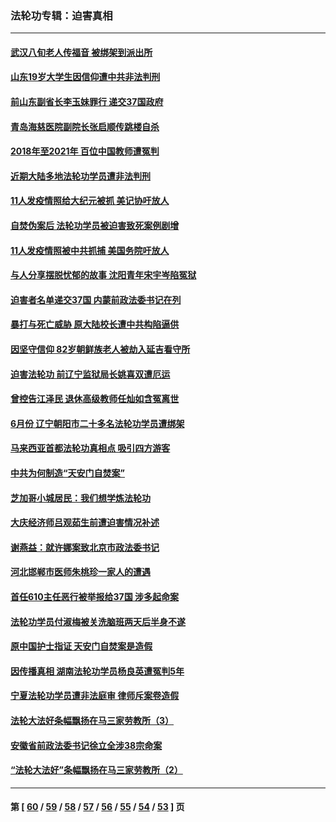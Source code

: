 ### 法轮功专辑：迫害真相
---
#### [武汉八旬老人传福音 被绑架到派出所](../../pages/nf4379/n13195849.md?08310430) 
#### [山东19岁大学生因信仰遭中共非法判刑](../../pages/nf4379/n13197510.md?08310430) 
#### [前山东副省长李玉妹罪行 递交37国政府](../../pages/nf4379/n13195924.md?08310430) 
#### [青岛海慈医院副院长张启顺传跳楼自杀](../../pages/nf4379/n13192714.md?08310430) 
#### [2018年至2021年 百位中国教师遭冤判](../../pages/nf4379/n13195663.md?08310430) 
#### [近期大陆多地法轮功学员遭非法判刑](../../pages/nf4379/n13194874.md?08310430) 
#### [11人发疫情照给大纪元被抓 美记协吁放人](../../pages/nf4379/n13185190.md?08310430) 
#### [自焚伪案后 法轮功学员被迫害致死案例剧增](../../pages/nf4379/n13190600.md?08310430) 
#### [11人发疫情照被中共抓捕 美国务院吁放人](../../pages/nf4379/n13192853.md?08310430) 
#### [与人分享摆脱忧郁的故事 沈阳青年宋宇岑陷冤狱](../../pages/nf4379/n13189905.md?08310430) 
#### [迫害者名单递交37国 内蒙前政法委书记在列](../../pages/nf4379/n13190209.md?08310430) 
#### [暴打与死亡威胁 原大陆校长遭中共构陷逼供](../../pages/nf4379/n13180449.md?08310430) 
#### [因坚守信仰 82岁朝鲜族老人被劫入延吉看守所](../../pages/nf4379/n13187512.md?08310430) 
#### [迫害法轮功 前辽宁监狱局长姚喜双遭厄运](../../pages/nf4379/n13187247.md?08310430) 
#### [曾控告江泽民 退休高级教师任灿如含冤离世](../../pages/nf4379/n13186576.md?08310430) 
#### [6月份 辽宁朝阳市二十多名法轮功学员遭绑架](../../pages/nf4379/n13184821.md?08310430) 
#### [马来西亚首都法轮功真相点 吸引四方游客](../../pages/nf4379/n13184458.md?08310430) 
#### [中共为何制造“天安门自焚案”](../../pages/nf4379/n13183270.md?08310430) 
#### [芝加哥小城居民：我们想学炼法轮功](../../pages/nf4379/n13182392.md?08310430) 
#### [大庆经济师吕观茹生前遭迫害情况补述](../../pages/nf4379/n13182016.md?08310430) 
#### [谢燕益：就许娜案致北京市政法委书记](../../pages/nf4379/n13182701.md?08310430) 
#### [河北邯郸市医师朱桃珍一家人的遭遇](../../pages/nf4379/n13181750.md?08310430) 
#### [首任610主任恶行被举报给37国 涉多起命案](../../pages/nf4379/n13178702.md?08310430) 
#### [法轮功学员付淑梅被关洗脑班两天后半身不遂](../../pages/nf4379/n13176460.md?08310430) 
#### [原中国护士指证 天安门自焚案是造假](../../pages/nf4379/n13172289.md?08310430) 
#### [因传播真相 湖南法轮功学员杨良英遭冤判5年](../../pages/nf4379/n13174098.md?08310430) 
#### [宁夏法轮功学员遭非法庭审 律师斥案卷造假](../../pages/nf4379/n13173759.md?08310430) 
#### [法轮大法好条幅飘扬在马三家劳教所（3）](../../pages/nf4379/n13166781.md?08310430) 
#### [安徽省前政法委书记徐立全涉38宗命案](../../pages/nf4379/n13171157.md?08310430) 
#### [“法轮大法好”条幅飘扬在马三家劳教所（2）](../../pages/nf4379/n13162911.md?08310430) 

---
#### 第 [ [60](./60.md?08310430) / [59](./59.md?08310430) / [58](./58.md?08310430) / [57](./57.md?08310430) / [56](./56.md?08310430) / [55](./55.md?08310430) / [54](./54.md?08310430) / [53](./53.md?08310430) ] 页
